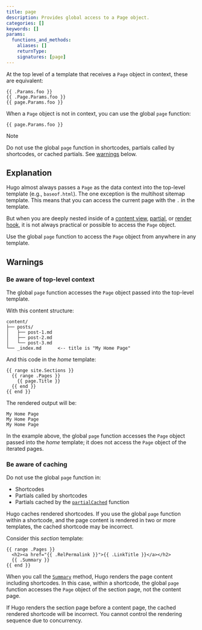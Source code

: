 ```yaml
---
title: page
description: Provides global access to a Page object.
categories: []
keywords: []
params:
  functions_and_methods:
    aliases: []
    returnType: 
    signatures: [page]
---
```


At the top level of a template that receives a `Page` object in context, these are equivalent:

```go-html-template
{{ .Params.foo }}
{{ .Page.Params.foo }}
{{ page.Params.foo }}
```

When a `Page` object is not in context, you can use the global `page` function:

```go-html-template
{{ page.Params.foo }}
```

> [!note]
> Do not use the global `page` function in shortcodes, partials called by shortcodes, or cached partials. See [warnings](#warnings) below.

## Explanation

Hugo almost always passes a `Page` as the data context into the top-level template (e.g., `baseof.html`). The one exception is the multihost sitemap template. This means that you can access the current page with the `.` in the template.

But when you are deeply nested inside of a [content view](g), [partial](g), or [render hook](g), it is not always practical or possible to access the `Page` object.

Use the global `page` function to access the `Page` object from anywhere in any template.

## Warnings

### Be aware of top-level context

The global `page` function accesses the `Page` object passed into the top-level template.

With this content structure:

```tree
content/
├── posts/
│   ├── post-1.md
│   ├── post-2.md
│   └── post-3.md
└── _index.md      <-- title is "My Home Page"
```

And this code in the _home_ template:

```go-html-template {file="layouts/home.html"}
{{ range site.Sections }}
  {{ range .Pages }}
    {{ page.Title }}
  {{ end }}
{{ end }}
```

The rendered output will be:

```text
My Home Page
My Home Page
My Home Page
```

In the example above, the global `page` function accesses the `Page` object passed into the _home_ template; it does not access the `Page` object of the iterated pages.

### Be aware of caching

Do not use the global `page` function in:

- Shortcodes
- Partials called by shortcodes
- Partials cached by the [`partialCached`][] function

Hugo caches rendered shortcodes. If you use the global `page` function within a shortcode, and the page content is rendered in two or more templates, the cached shortcode may be incorrect.

Consider this _section_ template:

```go-html-template {file="layouts/section.html"}
{{ range .Pages }}
  <h2><a href="{{ .RelPermalink }}">{{ .LinkTitle }}</a></h2>
  {{ .Summary }}
{{ end }}
```

When you call the [`Summary`][] method, Hugo renders the page content including shortcodes. In this case, within a shortcode, the global `page` function accesses the `Page` object of the section page, not the content page.

If Hugo renders the section page before a content page, the cached rendered shortcode will be incorrect. You cannot control the rendering sequence due to concurrency.

[`partialCached`]: /docs/reference/functions/partials/includecached/
[`Summary`]: /docs/reference/methods/page/summary/
